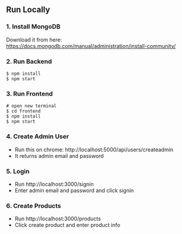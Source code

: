 ## Run Locally

### 1. Install MongoDB

Download it from here: https://docs.mongodb.com/manual/administration/install-community/

### 2. Run Backend

```
$ npm install
$ npm start
```

### 3. Run Frontend

```
# open new terminal
$ cd frontend
$ npm install
$ npm start
```

### 4. Create Admin User

- Run this on chrome: http://localhost:5000/api/users/createadmin
- It returns admin email and password

### 5. Login

- Run http://localhost:3000/signin
- Enter admin email and password and click signin

### 6. Create Products

- Run http://localhost:3000/products
- Click create product and enter product info
